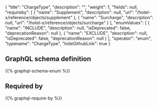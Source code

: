 {
  "title": "ChargeType",
  "description": "",
  "weight": 1,
  "fields": null,
  "requireby": [
    {
      "name": "Supplement",
      "description": null,
      "url": "/hotel-x/reference/objects/supplement"
    },
    {
      "name": "Surcharge",
      "description": null,
      "url": "/hotel-x/reference/objects/surcharge"
    }
  ],
  "enumValues": [
    {
      "name": "INCLUDE",
      "description": null,
      "isDeprecated": false,
      "deprecationReason": null
    },
    {
      "name": "EXCLUDE",
      "description": null,
      "isDeprecated": false,
      "deprecationReason": null
    }
  ],
  "operator": "enum",
  "typename": "ChargeType",
  "hideGithubLink": true
}
## GraphQL schema definition

{{% graphql-schema-enum %}}

## Required by

{{% graphql-require-by %}}
